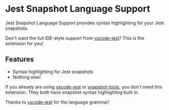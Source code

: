 # Jest Snapshot Language Support

Jest Snapshot Language Support provides syntax highlighting for your Jest snapshots.

Don't want the full IDE-style support from [vscode-jest][1]? This is the extension for you!

## Features

- Syntax highlighting for Jest snapshots
- Nothing else!

If you already are using [vscode-jest][1] or [snapshot-tools][2], you don't need this extension. They both have snapshot syntax highlighting built in.

Thanks to [vscode-jest][1] for the language grammar!

[1]: https://marketplace.visualstudio.com/items?itemName=Orta.vscode-jest
[2]: https://marketplace.visualstudio.com/items?itemName=asvetliakov.snapshot-tools
